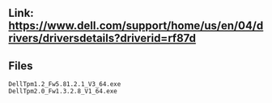 ## Link: https://www.dell.com/support/home/us/en/04/drivers/driversdetails?driverid=rf87d

## Files

    DellTpm1.2_Fw5.81.2.1_V3_64.exe
    DellTpm2.0_Fw1.3.2.8_V1_64.exe

